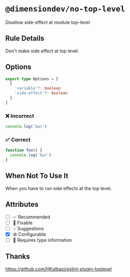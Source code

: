 <!-- begin title -->

# `@dimensiondev/no-top-level`

Disallow side-effect at module top-level

<!-- end title -->

## Rule Details

Don't make side effect at top level.

## Options

<!-- begin options -->

```ts
export type Options = [
  {
    'variable'?: boolean
    'side-effect'?: boolean
  }
]
```

<!-- end options -->

### :x: Incorrect

```ts
console.log('bar')
```

### :white_check_mark: Correct

```ts
function foo() {
  console.log('bar')
}
```

## When Not To Use It

When you have to run side effects at the top level.

## Attributes

<!-- begin attributes -->

- [ ] :white_check_mark: Recommended
- [ ] :wrench: Fixable
- [ ] :bulb: Suggestions
- [x] :gear: Configurable
- [ ] :thought_balloon: Requires type information

<!-- end attributes -->

## Thanks

<https://github.com/HKalbasi/eslint-plugin-toplevel>
